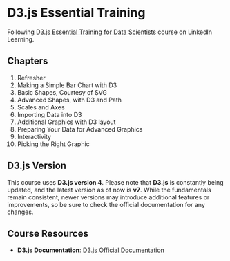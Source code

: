 # D3.js Essential Training

Following [D3.js Essential Training for Data Scientists](https://www.linkedin.com/learning-login/share?forceAccount=false&redirect=https%3A%2F%2Fwww.linkedin.com%2Flearning%2Fd3-js-essential-training-for-data-scientists%3Ftrk%3Dshare_ent_url%26shareId%3D%252Fv%252Bipa3WROqiZPpwXLHMWA%253D%253D) course on LinkedIn Learning.

## Chapters
1. Refresher
2. Making a Simple Bar Chart with D3
3. Basic Shapes, Courtesy of SVG
4. Advanced Shapes, with D3 and Path
5. Scales and Axes
6. Importing Data into D3
7. Additional Graphics with D3 layout
8. Preparing Your Data for Advanced Graphics
9. Interactivity
10. Picking the Right Graphic


## D3.js Version
This course uses **D3.js version 4**. Please note that **D3.js** is constantly being updated, and the latest version as of now is **v7**. While the fundamentals remain consistent, newer versions may introduce additional features or improvements, so be sure to check the official documentation for any changes.


## Course Resources
<!-- - **LinkedIn Learning Course Page**: [D3.js Essential Training for Data Scientists](https://www.linkedin.com/learning-login/share?forceAccount=false&redirect=https%3A%2F%2Fwww.linkedin.com%2Flearning%2Fd3-js-essential-training-for-data-scientists%3Ftrk%3Dshare_ent_url%26shareId%3D%252Fv%252Bipa3WROqiZPpwXLHMWA%253D%253D) -->
- **D3.js Documentation**: [D3.js Official Documentation](https://d3js.org/)